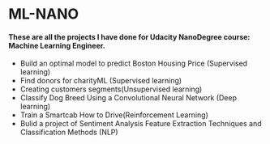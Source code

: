 # ML-NANO

#### These are all the projects I have done for Udacity NanoDegree course: Machine Learning Engineer.

 
- Build an optimal model to predict Boston Housing Price (Supervised learning)   
- Find donors for charityML (Supervised learning) 
- Creating customers segments(Unsupervised learning) 
- Classify Dog Breed Using a Convolutional Neural Network (Deep learning) 
- Train a Smartcab How to Drive(Reinforcement Learning) 
- Bulid a project of Sentiment Analysis Feature Extraction Techniques and Classification Methods (NLP) 
